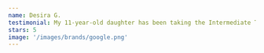 ```yaml
---
name: Desira G.
testimonial: My 11-year-old daughter has been taking the Intermediate Tumbling Class at Texas Twisters, and we've been so impressed! After years at a different gym where she could only do a front flip with a coach's help or special equipment, here, she learned to land a front flip completely on her own in just a few months. She's now confidently working on her back handspring. She absolutely loves coming to class, and the progress she's made has been incredible. We're so glad we found Texas Twisters and highly recommend them.
stars: 5
image: '/images/brands/google.png'
---
```

